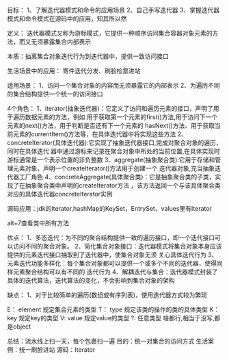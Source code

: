 目标：
1、了解迭代器模式和命令的应用场景
2、自己手写迭代器
3、掌握迭代器模式和命令模式在源码中的应用，知其所以然

定义：
迭代器模式又称为游标模式，它提供一种顺序访问集合容器对象元素的方法，而又无须暴露集合内部表示

本质：抽离集合对象迭代行为到迭代器中，提供一致访问接口

生活场景中的应用：
寄件迭代分发、刷脸检票进站

适用场景：
1、访问一个集合对象的内容而无须暴露它的内部表示
2、为遍历不同的集合结构提供一个统一的访问接口

4个角色：
1、iterator(抽象迭代器)：它定义了访问和遍历元素的接口，声明了用于遍历数据元素的方法，例如
用于获取第一个元素的first()方法,用于访问下一个元素的next()方法，用于判断是否还有下一个元素的
hasNext()方法、用于获取当前元素的currentItem()方法等，在具体迭代器中将实现这些方法
2、concreteIterator(具体迭代器):它实现了抽象迭代器接口,完成对聚合对象的遍历，同时在具体迭代
器中通过游标来记录在聚合对象中所处的当前位置,在具体实现时游标通常是一个表示位置的非负整数
3、aggregate(抽象聚合类):它用于存储和管理元素对象，声明一个createIterator()方法用于创建一个
迭代器对象,充当抽象迭代器工厂角色
4、concreteAggregate(具体聚合类)：它是抽象聚合类的子类，实现了在抽象聚合类中声明的createIterator方法
，该方法返回一个与该具体聚合类对应的具体迭代器concreteIterator实例

源码应用：jdk的Iterator,hashMap的KeySet，EntrySet，values里有Iterator


alt+7查看类中所有方法


优点：
1、多态迭代：为不同的聚合结构提供一致的遍历接口，即一个迭代接口可以访问不同的聚合对象。
2、简化集合对象接口：迭代器模式将集合对象本身应该提供的元素迭代接口抽取到了迭代器中，使集合对象无须
 关心具体迭代行为
3、元素迭代功能多样化：每个集合对象都可以提供一个或多个不同的迭代器，使得同样元素聚合结构可以有不同的
迭代行为
4、解耦迭代与集合：迭代器模式封装了具体的迭代算法，迭代算法的变化，不会影响到集合对象的架构

缺点：
1、对于比较简单的遍历(数组或有序列表)，使用迭代器方式较为繁琐




E： element  规定集合元素的类型
T： type 规定该类的操作的类的具体类型
K： key  规定key的类型
V:  value  规定value的类型
?:  任意类型  啥都行,相当于没写,都是object


总结：流水线上扫一天，每个包裹扫一遍
目的：统一对集合的访问方式
生活案例：统一刷脸进站
源码：Iterator
